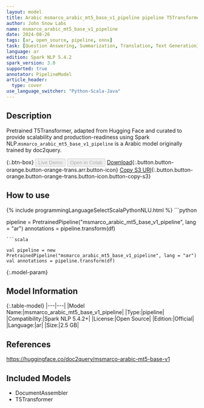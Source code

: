 ```yaml
---
layout: model
title: Arabic msmarco_arabic_mt5_base_v1_pipeline pipeline T5Transformer from doc2query
author: John Snow Labs
name: msmarco_arabic_mt5_base_v1_pipeline
date: 2024-08-26
tags: [ar, open_source, pipeline, onnx]
task: [Question Answering, Summarization, Translation, Text Generation]
language: ar
edition: Spark NLP 5.4.2
spark_version: 3.0
supported: true
annotator: PipelineModel
article_header:
  type: cover
use_language_switcher: "Python-Scala-Java"
---
```


## Description

Pretrained T5Transformer, adapted from Hugging Face and curated to provide scalability and production-readiness using Spark NLP.`msmarco_arabic_mt5_base_v1_pipeline` is a Arabic model originally trained by doc2query.

{:.btn-box}
<button class="button button-orange" disabled>Live Demo</button>
<button class="button button-orange" disabled>Open in Colab</button>
[Download](https://s3.amazonaws.com/auxdata.johnsnowlabs.com/public/models/msmarco_arabic_mt5_base_v1_pipeline_ar_5.4.2_3.0_1724634745759.zip){:.button.button-orange.button-orange-trans.arr.button-icon}
[Copy S3 URI](s3://auxdata.johnsnowlabs.com/public/models/msmarco_arabic_mt5_base_v1_pipeline_ar_5.4.2_3.0_1724634745759.zip){:.button.button-orange.button-orange-trans.button-icon.button-copy-s3}

## How to use



<div class="tabs-box" markdown="1">
{% include programmingLanguageSelectScalaPythonNLU.html %}
```python

pipeline = PretrainedPipeline("msmarco_arabic_mt5_base_v1_pipeline", lang = "ar")
annotations =  pipeline.transform(df)   

```
```scala

val pipeline = new PretrainedPipeline("msmarco_arabic_mt5_base_v1_pipeline", lang = "ar")
val annotations = pipeline.transform(df)

```
</div>

{:.model-param}
## Model Information

{:.table-model}
|---|---|
|Model Name:|msmarco_arabic_mt5_base_v1_pipeline|
|Type:|pipeline|
|Compatibility:|Spark NLP 5.4.2+|
|License:|Open Source|
|Edition:|Official|
|Language:|ar|
|Size:|2.5 GB|

## References

https://huggingface.co/doc2query/msmarco-arabic-mt5-base-v1

## Included Models

- DocumentAssembler
- T5Transformer